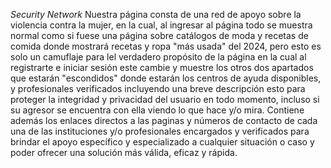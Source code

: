 *Security Network*
Nuestra página consta de una red de apoyo sobre la violencia contra la mujer, en la cual, al ingresar al página todo se muestra normal como si fuese una página sobre catálogos de moda  y recetas de comida donde mostrará recetas y ropa "más usada" del 2024,  pero esto es solo un camuflaje para lel verdadero propósito de la página en la cual al registrarte e iniciar sesión este cambie y muestre los otros dos apartados que estarán "escondidos" donde estarán los centros de ayuda disponibles, y profesionales verificados incluyendo una breve descripción esto para proteger la integridad y privacidad del usuario en todo momento, incluso si su agresor se encuentra con ella viendo lo que hace y/o mira. Contiene además los enlaces directos a las paginas y números de contacto de cada una de las instituciones y/o profesionales encargados y verificados para brindar el apoyo específico y especializado a cualquier situación o caso y poder ofrecer una solución más válida, eficaz y rápida.
